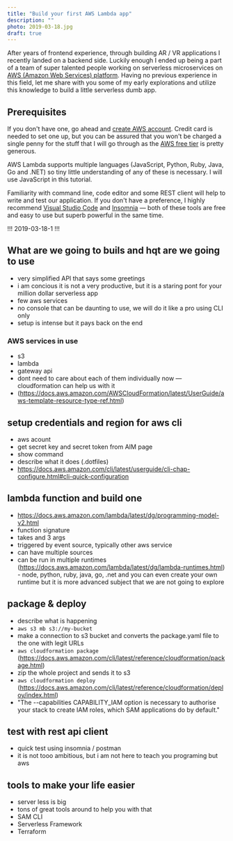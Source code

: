 ```yaml
---
title: "Build your first AWS Lambda app"
description: ""
photo: 2019-03-18.jpg
draft: true
---
```


After years of frontend experience, through building AR / VR applications I recently landed on a backend side. Luckily enough I ended up being a part of a team of super talented people working on serverless microservices on [AWS (Amazon Web Services) platform](https://aws.amazon.com/). Having no previous experience in this field, let me share with you some of my early explorations and utilize this knowledge to build a little serverless dumb app.

## Prerequisites

If you don't have one, go ahead and [create AWS account](https://portal.aws.amazon.com/billing/signup). Credit card is needed to set one up, but you can be assured that you won't be charged a single penny for the stuff that I will go through as the [AWS free tier](https://aws.amazon.com/free/) is pretty generous.

AWS Lambda supports multiple languages (JavaScript, Python, Ruby, Java, Go and .NET) so tiny little understanding of any of these is necessary. I will use JavaScript in this tutorial.

Familiarity with command line, code editor and some REST client will help to write and test our application. If you don't have a preference, I highly recommend [Visual Studio Code](https://code.visualstudio.com/) and [Insomnia](https://insomnia.rest/) — both of these tools are free and easy to use but superb powerful in the same time.

!!! 2019-03-18-1 !!!

## What are we going to buils and hqt are we going to use

- very simplified API that says some greetings
- i am concious it is not a very productive, but it is a staring pont for your million dollar serverless app
- few aws services
- no console that can be daunting to use, we will do it like a pro using CLI only
- setup is intense but it pays back on the end

### AWS services in use

- s3
- lambda
- gateway api
- dont need to care about each of them individually now — cloudformation can help us with it
- (https://docs.aws.amazon.com/AWSCloudFormation/latest/UserGuide/aws-template-resource-type-ref.html)

## setup credentials and region for aws cli

- aws acount
- get secret key and secret token from AIM page
- show command
- describe what it does (.dotfiles)
- https://docs.aws.amazon.com/cli/latest/userguide/cli-chap-configure.html#cli-quick-configuration

## lambda function and build one

- https://docs.aws.amazon.com/lambda/latest/dg/programming-model-v2.html
- function signature
- takes and 3 args
- triggered by event source, typically other aws service
- can have multiple sources
- can be run in multiple runtimes (https://docs.aws.amazon.com/lambda/latest/dg/lambda-runtimes.html) - node, python, ruby, java, go, .net and you can even create your own runtime but it is more advanced subject that we are not going to explore

## package &  deploy

- describe what is happening
- `aws s3 mb s3://my-bucket`
- make a connection to s3 bucket and converts the package.yaml file to the one with legit URLs
- `aws cloudformation package` (https://docs.aws.amazon.com/cli/latest/reference/cloudformation/package.html)
- zip the whole project and sends it to s3
- `aws cloudformation deploy` (https://docs.aws.amazon.com/cli/latest/reference/cloudformation/deploy/index.html)
- "The --capabilities CAPABILITY_IAM option is necessary to authorise your stack to create IAM roles, which SAM applications do by default."

## test with rest api client

- quick test using insomnia / postman
- it is not tooo ambitious, but i am not here to teach you programing but aws

## tools to make your life easier

- server less is big
- tons of great tools around to help you with that
- SAM CLI
- Serverless Framework
- Terraform
